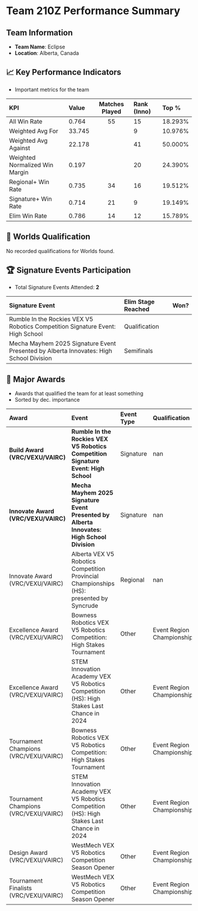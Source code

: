 # Team 210Z Performance Summary

##  Team Information
- **Team Name**: Eclipse
- **Location**: Alberta, Canada

## 📈 Key Performance Indicators
- Important metrics for the team

| KPI | Value | Matches Played | Rank (Inno) | Top % |
|:---|:-----|:--------------:|:----|:-----|
| All Win Rate | 0.764 | 55 | 15 | 18.293% |
| Weighted Avg For | 33.745 |  | 9 | 10.976% |
| Weighted Avg Against | 22.178 |  | 41 | 50.000% |
| Weighted Normalized Win Margin | 0.197 |  | 20 | 24.390% |
| Regional+ Win Rate | 0.735 | 34 | 16 | 19.512% |
| Signature+ Win Rate | 0.714 | 21 | 9 | 19.149% |
| Elim Win Rate | 0.786 | 14 | 12 | 15.789% |


## 🎯 Worlds Qualification
No recorded qualifications for Worlds found.

## 🏆 Signature Events Participation
- Total Signature Events Attended: **2**

| Signature Event | Elim Stage Reached | Won? |
|:----------------|:-------------------|:----|
| Rumble In the Rockies VEX V5 Robotics Competition Signature Event: High School | Qualification |  |
| Mecha Mayhem 2025 Signature Event Presented by Alberta Innovates: High School Division | Semifinals |  |


## 🥇 Major Awards
- Awards that qualified the team for at least something
- Sorted by dec. importance

| Award | Event | Event Type | Qualification |
|:------|:------|:-----------|:--------------|
| **Build Award (VRC/VEXU/VAIRC)** | **Rumble In the Rockies VEX V5 Robotics Competition Signature Event: High School** | Signature | nan |
| **Innovate Award (VRC/VEXU/VAIRC)** | **Mecha Mayhem 2025 Signature Event Presented by Alberta Innovates: High School Division** | Signature | nan |
| Innovate Award (VRC/VEXU/VAIRC) | Alberta VEX V5 Robotics Competition Provincial Championships (HS): presented by Syncrude | Regional | nan |
| Excellence Award (VRC/VEXU/VAIRC) | Bowness Robotics VEX V5 Robotics Competition: High Stakes Tournament | Other | Event Region Championship |
| Excellence Award (VRC/VEXU/VAIRC) | STEM Innovation Academy VEX V5 Robotics Competition (HS): High Stakes Last Chance in 2024 | Other | Event Region Championship |
| Tournament Champions (VRC/VEXU/VAIRC) | Bowness Robotics VEX V5 Robotics Competition: High Stakes Tournament | Other | Event Region Championship |
| Tournament Champions (VRC/VEXU/VAIRC) | STEM Innovation Academy VEX V5 Robotics Competition (HS): High Stakes Last Chance in 2024 | Other | Event Region Championship |
| Design Award (VRC/VEXU/VAIRC) | WestMech VEX V5 Robotics Competition Season Opener | Other | Event Region Championship |
| Tournament Finalists (VRC/VEXU/VAIRC) | WestMech VEX V5 Robotics Competition Season Opener | Other | Event Region Championship |

